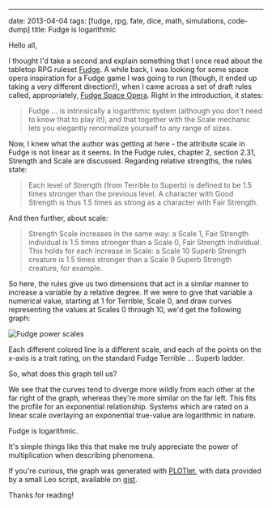 --- 
date: 2013-04-04
tags: [fudge, rpg, fate, dice, math, simulations, code-dump]
title: Fudge is logarithmic

Hello all,

I thought I'd take a second and explain something that I once read about
the tabletop RPG ruleset [Fudge](http://fudgerpg.com/).  A while back, I 
was looking for some space opera inspiration for a Fudge game I was going 
to run (though, it ended up taking a very different direction!), when I 
came across a set of draft rules called, appropriately, [Fudge Space Opera](http://www.sonic.net/~rknop/php/Omar/fudge/spop/spop_0.3.0.pdf).
Right in the introduction, it states:

>Fudge ... is intrinsically a logarithmic system (although you don't need 
>to know that to play it!), and that together with the Scale mechanic lets 
>you elegantly renormalize yourself to any range of sizes.

Now, I knew what the author was getting at here - the attribute scale
in Fudge is not linear as it seems.  In the Fudge rules, chapter 2, section
2.31, Strength and Scale are discussed.  Regarding relative strengths,
the rules state:

>Each level of Strength (from Terrible to Superb) is defined to be 1.5 times 
>stronger than the previous level. A character with Good Strength is thus 1.5 
>times as strong as a character with Fair Strength.

And then further, about scale:

>Strength Scale increases in the same way: a Scale 1, Fair Strength individual 
>is 1.5 times stronger than a Scale 0, Fair Strength individual. This holds for 
>each increase in Scale: a Scale 10 Superb Strength creature is 1.5 times stronger 
>than a Scale 9 Superb Strength creature, for example.

So here, the rules give us two dimensions that act in a similar manner to increase
a variable by a relative degree.  If we were to give that variable a numerical 
value, starting at 1 for Terrible, Scale 0, and draw curves representing the
values at Scales 0 through 10, we'd get the following graph:

![Fudge power scales](https://rawgithub.com/gatesphere/blog-resources/master/images/fudge-power-scales.svg)

Each different colored line is a different scale, and each of the points on the 
x-axis is a trait rating, on the standard Fudge Terrible ... Superb ladder.

So, what does this graph tell us?

We see that the curves tend to diverge more wildly from each other at the far 
right of the graph, whereas they're more similar on the far left.  This fits the
profile for an exponential relationship.  Systems which are rated on a linear
scale overlaying an exponential true-value are logarithmic in nature.

Fudge is logarithmic.

It's simple things like this that make me truly appreciate the power of multiplication
when describing phenomena.

If you're curious, the graph was generated with [PLOTlet](http://www.plotlet.com/),
with data provided by a small Leo script, available on [gist](https://gist.github.com/gatesphere/fd9939474a5c5bb17da2).

Thanks for reading!
